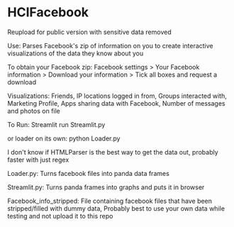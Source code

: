 # HCIFacebook

Reupload for public version with sensitive data removed

Use: Parses Facebook's zip of information on you to create interactive visualizations of the data they know about you

To obtain your Facebook zip: Facebook settings > Your Facebook information > Download your information > Tick all boxes and request a download

Visualizations: Friends, IP locations logged in from, Groups interacted with, Marketing Profile, Apps sharing data with Facebook, Number of messages and photos on file

To Run: Streamlit run Streamlit.py

or loader on its own: python Loader.py

I don't know if HTMLParser is the best way to get the data out, probably faster with just regex

Loader.py: Turns facebook files into panda data frames

Streamlit.py: Turns panda frames into graphs and puts it in browser

Facebook_info_stripped: File containing facebook files that have been stripped/filled with dummy data, Probably best to use your own data while testing and not upload it to this repo
